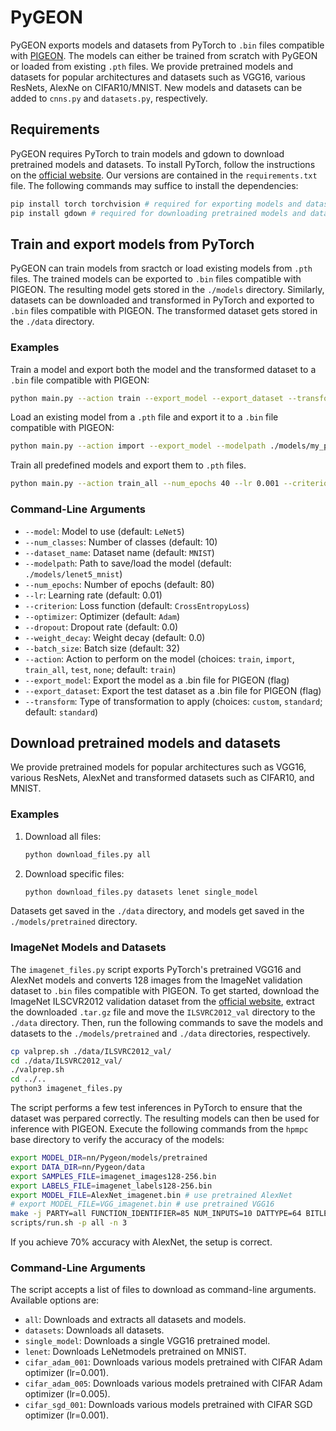 # PyGEON

PyGEON exports models and datasets from PyTorch to `.bin` files compatible with [PIGEON](https://github.com/chart21/hpmpc). 
The models can either be trained from scratch with PyGEON or loaded from existing `.pth` files.
We provide pretrained models and datasets for popular architectures and datasets such as VGG16, various ResNets, AlexNe on CIFAR10/MNIST.
New models and datasets can be added to `cnns.py` and `datasets.py`, respectively.


## Requirements

PyGEON requires PyTorch to train models and gdown to download pretrained models and datasets.
To install PyTorch, follow the instructions on the [official website](https://pytorch.org/get-started/locally/).
Our versions are contained in the `requirements.txt` file.
The following commands may suffice to install the dependencies:

```sh
pip install torch torchvision # required for exporting models and datasets
pip install gdown # required for downloading pretrained models and datasets
```



## Train and export models from PyTorch

PyGEON can train models from sractch or load existing models from `.pth` files. The trained models can be exported to `.bin` files compatible with PIGEON. The resulting model gets stored in the `./models` directory. 
Similarly, datasets can be downloaded and transformed in PyTorch and exported to `.bin` files compatible with PIGEON. The transformed dataset gets stored in the `./data` directory.

### Examples


Train a model and export both the model and the transformed dataset to a `.bin` file compatible with PIGEON:

```sh
python main.py --action train --export_model --export_dataset --transform standard --model VGG16 --num_classes 10 --dataset_name CIFAR-10 --modelpath ./models/vgg16_cifar --num_epochs 40 --lr 0.001 --criterion CrossEntropyLoss --optimizer Adam
```

Load an existing model from a `.pth` file and export it to a `.bin` file compatible with PIGEON:

```sh
python main.py --action import --export_model --modelpath ./models/my_pretrained_model --model ResNet18_avg --num_classes 10
```

Train all predefined models and export them to `.pth` files.

```sh
python main.py --action train_all --num_epochs 40 --lr 0.001 --criterion CrossEntropyLoss --optimizer Adam
```


### Command-Line Arguments

- `--model`: Model to use (default: `LeNet5`)
- `--num_classes`: Number of classes (default: 10)
- `--dataset_name`: Dataset name (default: `MNIST`)
- `--modelpath`: Path to save/load the model (default: `./models/lenet5_mnist`)
- `--num_epochs`: Number of epochs (default: 80)
- `--lr`: Learning rate (default: 0.01)
- `--criterion`: Loss function (default: `CrossEntropyLoss`)
- `--optimizer`: Optimizer (default: `Adam`)
- `--dropout`: Dropout rate (default: 0.0)
- `--weight_decay`: Weight decay (default: 0.0)
- `--batch_size`: Batch size (default: 32)
- `--action`: Action to perform on the model (choices: `train`, `import`, `train_all`, `test`, `none`; default: `train`)
- `--export_model`: Export the model as a .bin file for PIGEON (flag)
- `--export_dataset`: Export the test dataset as a .bin file for PIGEON (flag)
- `--transform`: Type of transformation to apply (choices: `custom`, `standard`; default: `standard`)


## Download pretrained models and datasets

We provide pretrained models for popular architectures such as VGG16, various ResNets, AlexNet and transformed datasets such as CIFAR10, and MNIST.

### Examples

1. Download all files:
    ```sh
    python download_files.py all
    ```

2. Download specific files:
    ```sh
    python download_files.py datasets lenet single_model
    ```


Datasets get saved in the `./data` directory, and models get saved in the `./models/pretrained` directory.

### ImageNet Models and Datasets

The `imagenet_files.py` script exports PyTorch's pretrained VGG16 and AlexNet models and converts 128 images from the ImageNet validation dataset to `.bin` files compatible with PIGEON. To get started, download the ImageNet ILSCVR2012 validation dataset from the [official website](http://www.image-net.org/challenges/LSVRC/2012/), extract the downloaded `.tar.gz` file and move the `ILSVRC2012_val` directory to the `./data` directory. Then, run the following commands to save the models and datasets to the `./models/pretrained` and `./data` directories, respectively.

```sh
cp valprep.sh ./data/ILSVRC2012_val/
cd ./data/ILSVRC2012_val/
./valprep.sh
cd ../..
python3 imagenet_files.py
```

The script performs a few test inferences in PyTorch to ensure that the dataset was perpared correctly. The resulting models can then be used for inference with PIGEON. Execute the following commands from the `hpmpc` base directory to verify the accuracy of the models:
```sh
export MODEL_DIR=nn/Pygeon/models/pretrained
export DATA_DIR=nn/Pygeon/data
export SAMPLES_FILE=imagenet_images128-256.bin
export LABELS_FILE=imagenet_labels128-256.bin
export MODEL_FILE=AlexNet_imagenet.bin # use pretrained AlexNet
# export MODEL_FILE=VGG_imagenet.bin # use pretrained VGG16
make -j PARTY=all FUNCTION_IDENTIFIER=85 NUM_INPUTS=10 DATTYPE=64 BITLENGTH=64 FRACTIONAL=14 TRUNC_APPROACH=1 PROTOCOL=5 MODELOWNER=P_0 DATAOWNER=P_1 # Test 10 inferences of AlexNet on ImageNet, use FUNCTION_IDENTIFIER=86 for VGG16
scripts/run.sh -p all -n 3
```

If you achieve 70% accuracy with AlexNet, the setup is correct.

### Command-Line Arguments

The script accepts a list of files to download as command-line arguments. 
Available options are:

- `all`: Downloads and extracts all datasets and models.
- `datasets`: Downloads all datasets.
- `single_model`: Downloads a single VGG16 pretrained model.
- `lenet`: Downloads LeNetmodels pretrained on MNIST.
- `cifar_adam_001`: Downloads various models pretrained with CIFAR Adam optimizer (lr=0.001).
- `cifar_adam_005`: Downloads various models pretrained with CIFAR Adam optimizer (lr=0.005).
- `cifar_sgd_001`: Downloads various models pretrained with CIFAR SGD optimizer (lr=0.001).


